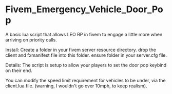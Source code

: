 # Fivem_Emergency_Vehicle_Door_Pop
A basic lua script that allows LEO RP in fivem to engage a little more when arriving on priority calls. 


Install:
Create a folder in your fivem server resource directory.
drop the client and fxmanifest file into this folder. 
ensure folder in your server.cfg file. 

Details:
The script is setup to allow your players to set the door pop keybind on their end. 

You can modify the speed limit requirement for vehicles to be under, via the client.lua file. (warning, I wouldn't go over 10mph, to keep realism). 
